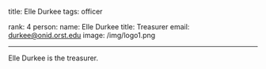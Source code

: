 title: Elle Durkee
tags: officer

rank: 4
person:
    name: Elle Durkee
    title: Treasurer
    email: durkee@onid.orst.edu
    image: /img/logo1.png

---

Elle Durkee is the treasurer.
